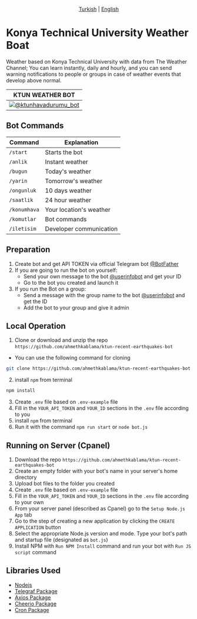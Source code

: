 <p align="center">
  <a href="https://github.com/ahmethkablama/ktun-weather-bot/blob/main/README.tr.md">Turkish</a> |
  <a href="https://github.com/ahmethkablama/ktun-weather-bot/blob/main/README.md">English</a>
</p>

# Konya Technical University Weather Boat

Weather based on Konya Technical University with data from The Weather Channel; You can learn instantly, daily and hourly, and you can send warning notifications to people or groups in case of weather events that develop above normal.

KTUN WEATHER BOT       | 
-----------------------| 
[![@ktunhavadurumu_bot](https://img.shields.io/badge/%F0%9F%92%AC%20Telegram-%40ktunhavadurumu__bot-red)](https://telegram.me/ktunhavadurumu_bot)|


## Bot Commands
Command                 | Explanation
----------------------- | ----------------------------------------    
`/start`                | Starts the bot
`/anlik`                | Instant weather
`/bugun`                | Today's weather
`/yarin`                | Tomorrow's weather
`/ongunluk`             | 10 days weather
`/saatlik`              | 24 hour weather
`/konumhava`            | Your location's weather
`/komutlar`             | Bot commands
`/iletisim`             | Developer communication


## Preparation
1. Create bot and get API TOKEN via official Telegram bot [@BotFather](https://telegram.me/BotFather)
2. If you are going to run the bot on yourself:
   * Send your own message to the bot [@userinfobot](https://telegram.me/userinfobot) and get your ID
   * Go to the bot you created and launch it
3. If you run the Bot on a group:
   * Send a message with the group name to the bot [@userinfobot](https://telegram.me/userinfobot) and get the ID
   * Add the bot to your group and give it admin


## Local Operation

1. Clone or download and unzip the repo `https://github.com/ahmethkablama/ktun-recent-earthquakes-bot`
* You can use the following command for cloning
```bash
git clone https://github.com/ahmethkablama/ktun-recent-earthquakes-bot
```
2. install `npm` from terminal
```bash
npm install
```
3. Create `.env` file based on `.env-example` file
4. Fill in the `YOUR_API_TOKEN` and `YOUR_ID` sections in the `.env` file according to you
5. install `npm` from terminal
6. Run it with the command `npm run start` or `node bot.js`

## Running on Server (Cpanel)

1. Download the repo `https://github.com/ahmethkablama/ktun-recent-earthquakes-bot`
2. Create an empty folder with your bot's name in your server's home directory
3. Upload bot files to the folder you created
4. Create `.env` file based on `.env-example` file
5. Fill in the `YOUR_API_TOKEN` and `YOUR_ID` sections in the `.env` file according to your own
6. From your server panel (described as Cpanel) go to the `Setup Node.js App` tab
7. Go to the step of creating a new application by clicking the `CREATE APPLICATION` button
8. Select the appropriate Node.js version and mode. Type your bot's path and startup file (designated as `bot.js`)
9. Install NPM with `Run NPM Install` command and run your bot with `Run JS script` command


## Libraries Used

* [Nodejs](https://nodejs.org/en/)
* [Telegraf Package](https://www.npmjs.com/package/telegraf)
* [Axios Package](https://www.npmjs.com/package/axios)
* [Cheerio Package](https://www.npmjs.com/package/cheerio)
* [Cron Package](https://www.npmjs.com/package/cron)
